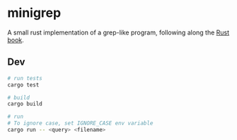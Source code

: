 # minigrep

A small rust implementation of a grep-like program, following along the [Rust book](https://doc.rust-lang.org/stable/book/).

## Dev

```bash
# run tests
cargo test

# build
cargo build

# run 
# To ignore case, set IGNORE_CASE env variable
cargo run -- <query> <filename>
```
